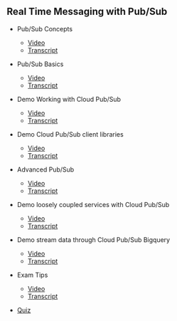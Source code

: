 ## Real Time Messaging with Pub/Sub

- Pub/Sub Concepts
    - [Video](https://drive.google.com/file/d/11EeTIr6zwS-pWSK5bkUM0pa0IXjUhS-c/view)
    - [Transcript](1.pubsub_concepts.md)

- Pub/Sub Basics
    - [Video](https://drive.google.com/file/d/1GLHB_nZN3uuzcQZ9js2efLrN3nJ2q9sB/view)
    - [Transcript](2.pubsub_basics.md)

- Demo Working with Cloud Pub/Sub
    - [Video](https://drive.google.com/file/d/1Go8O84FJhKytWIHhBWhnqUfayJyEy5iO/view)
    - [Transcript](3.demo_working_with_cloud_pubsub.md)

- Demo Cloud Pub/Sub client libraries
    - [Video](https://drive.google.com/file/d/1bRo7gYSQbn164tzUMVRLr7C7wxAPmQ3m/view)
    - [Transcript](4.demo_cloud_pubsub_client_libraries.md)

- Advanced Pub/Sub
    - [Video](https://drive.google.com/file/d/1DimcinzX0-s4rD9x9Ye1UF2XOlM60S-8/view)
    - [Transcript](5.advanced_pubsub.md)

- Demo loosely coupled services with Cloud Pub/Sub
    - [Video](https://drive.google.com/file/d/1ScSzSWgpeVsyNmYON8oVPBu5p1CPkblp/view)
    - [Transcript](6.demo_loosely_coupled_services_with_cloud_pubsub.md)

- Demo stream data through Cloud Pub/Sub Bigquery
    - [Video](https://drive.google.com/file/d/1EXQ-3vt2SvjXt-raWkKrAs9UX9oAKgsQ/view)
    - [Transcript](7.demo_stream_data_through_cloud_pubsub_to_bigquery.md)

- Exam Tips
    - [Video](https://drive.google.com/file/d/1_hIfyQ36JmBMJeBwOG2WkSEoLDT8PYSl/view)
    - [Transcript](8.exam_tips.md)

- [Quiz](quiz.md)
